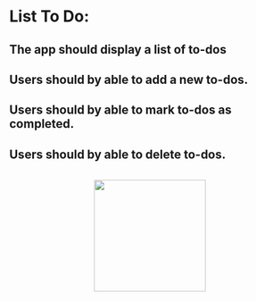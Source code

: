 
# List To Do:
## The app should display a list of to-dos
## Users should by able to add a new to-dos.
## Users should by able to mark to-dos as completed.
## Users should by able to delete to-dos.

<div style="display: flex;
align-items: center;
justify-content: center;
margin-bottom: 100px
">
  <img src="./assets/demo.gif" width="200" style="margin: 1rem" />
</div>
